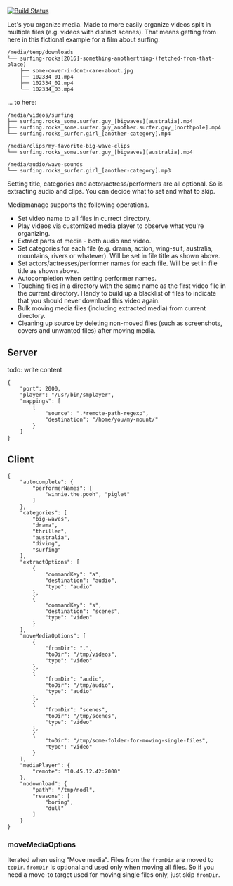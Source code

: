 
[![Build Status](https://travis-ci.org/kmkr/mediamanage.svg?branch=master)](https://travis-ci.org/kmkr/mediamanage.svg?branch=master)

Let's you organize media. Made to more easily organize videos split in multiple files (e.g. videos with distinct scenes). That means getting from here in this fictional example for a film about surfing:

    /media/temp/downloads
    └── surfing-rocks[2016]-something-anotherthing-(fetched-from-that-place)
        ├── some-cover-i-dont-care-about.jpg
        ├── 102334_01.mp4
        ├── 102334_02.mp4
        └── 102334_03.mp4

... to here:

    /media/videos/surfing
    ├── surfing.rocks_some.surfer.guy_[bigwaves][australia].mp4
    ├── surfing.rocks_some.surfer.guy_another.surfer.guy_[northpole].mp4
    └── surfing.rocks_surfer.girl_[another-category].mp4

    /media/clips/my-favorite-big-wave-clips
    └── surfing.rocks_some.surfer.guy_[bigwaves][australia].mp4

    /media/audio/wave-sounds
    └── surfing.rocks_surfer.girl_[another-category].mp3

Setting title, categories and actor/actress/performers are all optional. So is extracting audio and clips. You can decide what to set and what to skip.


Mediamanage supports the following operations.

- Set video name to all files in currect directory.
- Play videos via customized media player to observe what you're organizing.
- Extract parts of media - both audio and video.
- Set categories for each file (e.g. drama, action, wing-suit, australia, mountains, rivers or whatever). Will be set in file title as shown above.
- Set actors/actresses/performer names for each file. Will be set in file title as shown above.
- Autocompletion when setting performer names.
- Touching files in a directory with the same name as the first video file in the current directory. Handy to build up a blacklist of files to indicate that you should never download this video again.
- Bulk moving media files (including extracted media) from current directory.
- Cleaning up source by deleting non-moved files (such as screenshots, covers and unwanted files) after moving media.

## Server

todo: write content

    {
        "port": 2000,
        "player": "/usr/bin/smplayer",
        "mappings": [
            {
                "source": ".*remote-path-regexp",
                "destination": "/home/you/my-mount/"
            }
        ]
    }

## Client

    {
        "autocomplete": {
            "performerNames": [
                "winnie.the.pooh", "piglet"
            ]
        },
        "categories": [
            "big-waves",
            "drama",
            "thriller",
            "australia",
            "diving",
            "surfing"
        ],
        "extractOptions": [
            {
                "commandKey": "a",
                "destination": "audio",
                "type": "audio"
            },
            {
                "commandKey": "s",
                "destination": "scenes",
                "type": "video"
            }
        ],
        "moveMediaOptions": [
            {
                "fromDir": ".",
                "toDir": "/tmp/videos",
                "type": "video"
            },
            {
                "fromDir": "audio",
                "toDir": "/tmp/audio",
                "type": "audio"
            },
            {
                "fromDir": "scenes",
                "toDir": "/tmp/scenes",
                "type": "video"
            },
            {
                "toDir": "/tmp/some-folder-for-moving-single-files",
                "type": "video"
            }
        ],
        "mediaPlayer": {
            "remote": "10.45.12.42:2000"
        },
        "nodownload": {
            "path": "/tmp/nodl",
            "reasons": [
                "boring",
                "dull"
            ]
        }
    }

### moveMediaOptions

Iterated when using "Move media". Files from the `fromDir` are moved to `toDir`. `fromDir` is optional and used only when moving all files. So if you need a move-to target used for moving single files only, just skip `fromDir`.
